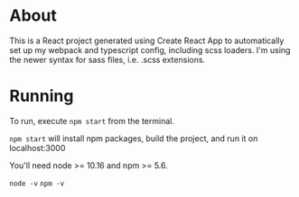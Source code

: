 # About
This is a React project generated using Create React App to automatically set up my webpack and typescript config, including scss loaders.
I'm using the newer syntax for sass files, i.e. .scss extensions.

# Running
To run, execute `npm start` from the terminal. 

`npm start` will install npm packages, build the project, and run it on localhost:3000

You'll need node >= 10.16 and npm >= 5.6.

`node -v`
`npm -v`